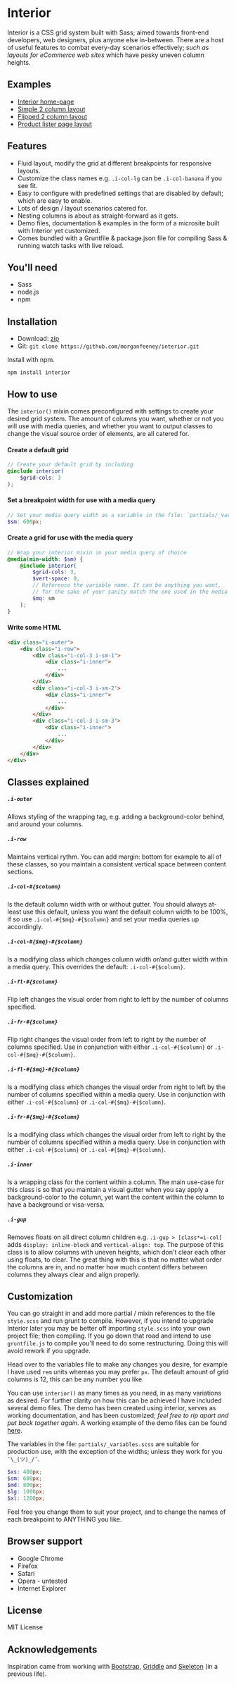 # Interior

Interior is a CSS grid system built with Sass; aimed towards front-end developers, web designers, plus anyone else in-between. There are a host of useful features to combat every-day scenarios effectively; _such as layouts for eCommerce web sites_ which have pesky uneven column heights.

## Examples

* [Interior home-page](http://interiorsystem.co.uk)
* [Simple 2 column layout](http://interiorsystem.co.uk/demo/examples/simple-2-column-layout.html)
* [Flipped 2 column layout](http://interiorsystem.co.uk/demo/examples/flipped-2-column-layout.html)
* [Product lister page layout](http://interiorsystem.co.uk/demo/examples/product-lister.html)

## Features

* Fluid layout, modify the grid at different breakpoints for responsive layouts.
* Customize the class names e.g. `.i-col-lg` can be `.i-col-banana` if you see fit.
* Easy to configure with predefined settings that are disabled by default; which are easy to enable.
* Lots of design / layout scenarios catered for.
* Nesting columns is about as straight-forward as it gets.
* Demo files, documentation & examples in the form of a microsite built with Interior yet customized.
* Comes bundled with a Gruntfile & package.json file for compiling Sass & running watch tasks with live reload.

## You'll need

* Sass
* node.js
* npm

## Installation

* Download: [zip](https://github.com/morganfeeney/interior/archive/gh-pages.zip)
* Git: `git clone https://github.com/morganfeeney/interior.git`

Install with npm.

```
npm install interior
```

## How to use

The `interior()` mixin comes preconfigured with settings to create your desired grid system. The amount of columns you want, whether or not you will use with media queries, and whether you want to output classes to change the visual source order of elements, are all catered for.

#### Create a default grid

```scss
// Create your default grid by including
@include interior(
    $grid-cols: 3
);
```
#### Set a breakpoint width for use with a media query

```scss
// Set your media query width as a variable in the file: `partials/_variables.scss`.
$sm: 600px;
```
#### Create a grid for use with the media query

```scss
// Wrap your interior mixin in your media query of choice
@media(min-width: $sm) {
    @include interior(
        $grid-cols: 3,
        $vert-space: 0,
        // Reference the variable name. It can be anything you want, 
        // for the sake of your sanity match the one used in the media query.
        $mq: sm
    );  
}
```

#### Write some HTML

```html
<div class="i-outer">
    <div class="i-row">
        <div class="i-col-3 i-sm-1">
            <div class="i-inner">
                ...
            </div>
        </div>
        <div class="i-col-3 i-sm-2">
            <div class="i-inner">
                ...
            </div>
        </div>
        <div class="i-col-3 i-sm-3">
            <div class="i-inner">
                ...
            </div>
        </div>
    </div>
</div>
```
## Classes explained

##### `.i-outer`
Allows styling of the wrapping tag, e.g. adding a background-color behind, and around your columns.

##### `.i-row`
Maintains vertical rythm. You can add margin: bottom for example to all of these classes, so you maintain a consistent vertical space between content sections.

##### `.i-col-#{$column}`
Is the default column width with or without gutter. You should always at-least use this default, unless you want the default column width to be 100%, if so use `.i-col-#{$mq}-#{$column}` and set your media queries up accordingly.

##### `.i-col-#{$mq}-#{$column}`
Is a modifying class which changes column width or/and gutter width within a media query. This overrides the default: `.i-col-#{$column}`.

##### `.i-fl-#{$column}`
Flip left changes the visual order from right to left by the number of columns specified.

##### `.i-fr-#{$column}`
Flip right changes the visual order from left to right by the number of columns specified. Use in conjunction with either `.i-col-#{$column}` or `.i-col-#{$mq}-#{$column}`.

##### `.i-fl-#{$mq}-#{$column}`
Is a modifying class which changes the visual order from right to left by the number of columns specified within a media query. Use in conjunction with either `.i-col-#{$column}` or `.i-col-#{$mq}-#{$column}`.

##### `.i-fr-#{$mq}-#{$column}`
Is a modifying class which changes the visual order from left to right by the number of columns specified within a media query. Use in conjunction with either `.i-col-#{$column}` or `.i-col-#{$mq}-#{$column}`.

##### `.i-inner`
Is a wrapping class for the content within a column. The main use-case for this class is so that you maintain a visual gutter when you say apply a background-color to the column, yet want the content within the column to have a background or visa-versa.

##### `.i-gup`
Removes floats on all direct column children e.g. `.i-gup > [class*=i-col]` adds `display: inline-block` and `vertical-align: top`. The purpose of this class is to allow columns with uneven heights, which don't clear each other using floats, to clear. The great thing with this is that no matter what order the columns are in, and no matter how much content differs between columns they always clear and align properly.

## Customization

You can go straight in and add more partial / mixin references to the file `style.scss` and run grunt to compile. However, if you intend to upgrade Interior later you may be better off importing `style.scss` into your own project file; then compiling. If you go down that road and intend to use `gruntfile.js` to compile you'll need to do some restructuring. Doing this will avoid rework if you upgrade.

Head over to the variables file to make any changes you desire, for example I have used `rem` units whereas you may prefer `px`. The default amount of grid columns is 12, this can be any number you like.

You can use `interior()` as many times as you need, in as many variations as desired. For further clarity on how this can be achieved I have included several demo files. The demo has been created using interior, serves as working documentation, and has been customized; _feel free to rip apart and put back together again_. A working example of the demo files can be found [here](http://interiorsystem.co.uk).

The variables in the file: `partials/_variables.scss` are suitable for production use, with the exception of the widths; unless they work for you `¯\_(ツ)_/¯`.

```scss
$xs: 400px;
$sm: 600px;
$md: 800px;
$lg: 1000px;
$xl: 1200px;
```
Feel free you change them to suit your project, and to change the names of each breakpoint to ANYTHING you like.

## Browser support

* Google Chrome
* Firefox
* Safari
* Opera - untested
* Internet Explorer

## License

MIT License

## Acknowledgements

Inspiration came from working with [Bootstrap](http://getbootstrap.com), [Griddle](http://necolas.github.io/griddle/) and [Skeleton](http://getskeleton.com/) (in a previous life).
